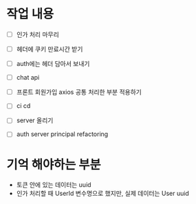 # 작업 내용 

- [ ] 인가 처리 마무리
- [ ] 헤더에 쿠키 만료시간 받기
- [ ] auth에는 헤더 담아서 보내기
- [ ] chat api
- [ ] 프론트 회원가입 axios 공통 처리한 부분 적용하기
- [ ] ci cd
- [ ] server 올리기
- [ ] auth server principal refactoring



# 기억 해야하는 부분

- 토큰 안에 있는 데이터는 uuid
- 인가 처리할 때 UserId 변수명으로 했지만, 실제 데이터는 User uuid